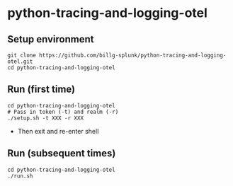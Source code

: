 # python-tracing-and-logging-otel

## Setup environment

```
git clone https://github.com/billg-splunk/python-tracing-and-logging-otel.git
cd python-tracing-and-logging-otel
```

## Run (first time)

```
cd python-tracing-and-logging-otel
# Pass in token (-t) and realm (-r)
./setup.sh -t XXX -r XXX
```
* Then exit and re-enter shell

## Run (subsequent times)
```
cd python-tracing-and-logging-otel
./run.sh
```